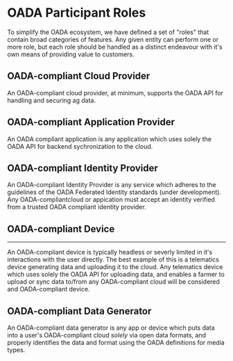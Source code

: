 # OADA Participant Roles

To simplify the OADA ecosystem, we have defined a set of "roles" that contain
broad categories of features.  Any given entity can perform one or more role,
but each role should be handled as a distinct endeavour with it's own means of
providing value to customers.

## OADA-compliant Cloud Provider

An OADA-compliant cloud provider, at minimum, supports the OADA API for handling
and securing ag data.

## OADA-compliant Application Provider

An OADA compliant application is any application which uses solely the OADA API
for backend sychronization to the cloud.

## OADA-compliant Identity Provider

An OADA-compliant Identity Provider is any service which adheres to the
guidelines of the OADA Federated Identity standards (under development). Any
OADA-compliantcloud or appication must accept an identity verified from a
trusted OADA compliant identity provider.

## OADA-compliant Device
-----------------------------

An OADA-compliant device is typically headless or severly limited in it's
interactions with the user directly.  The best example of this is a telematics
device generating data and uploading it to the cloud.  Any telematics device
which uses solely the OADA API for uploading data, and enables a farmer to
upload or sync data to/from any OADA-compliant cloud will be considered and
OADA-compliant device.

## OADA-compliant Data Generator

An OADA-compliant data generator is any app or device which puts data into a
user's OADA-compliant cloud *solely* via open data formats, and properly
identifies the data and format using the OADA definitions for media types.


